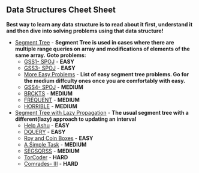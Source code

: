 ## Data Structures Cheet Sheet
**Best way to learn any data structure is to read about it first, understand it and then dive into solving problems using that data structure!**
- [Segment Tree](https://www.hackerearth.com/practice/data-structures/advanced-data-structures/segment-trees/tutorial/) - **Segment Tree is used in cases where there are multiple range queries on array and modifications of elements of the same array.** 
	**Goto problems:**
	- [GSS1- SPOJ](https://www.spoj.com/problems/GSS1/) - **EASY**
	- [GSS3- SPOJ](https://www.spoj.com/problems/GSS3/) - **EASY**
	- [More Easy Problems](https://www.hackerearth.com/practice/data-structures/advanced-data-structures/segment-trees/practice-problems/?sort_by=undefined&p_level=E) - **List of easy segment tree problems. Go for the medium diffculty ones once you are comfortably with easy.**
	- [GSS4- SPOJ](https://www.spoj.com/problems/GSS4/) - **MEDIUM**
	- [BRCKTS](https://www.spoj.com/problems/BRCKTS/) - **MEDIUM**
	- [FREQUENT](https://www.spoj.com/problems/FREQUENT/) - **MEDIUM**
	- [HORRIBLE](https://www.spoj.com/problems/HORRIBLE/) - **MEDIUM**
- [Segment Tree with Lazy Propagation](https://www.hackerearth.com/practice/notes/segment-tree-and-lazy-propagation/) - **The usual segment tree with a different(lazy) approach to updating an interval**
	- [Help Ashu](https://www.hackerearth.com/practice/data-structures/advanced-data-structures/fenwick-binary-indexed-trees/practice-problems/algorithm/help-ashu-1/) - **EASY**
	- [DQUERY](https://www.spoj.com/problems/DQUERY/) - **EASY**
	- [Roy and Coin Boxes](https://www.hackerearth.com/practice/algorithms/dynamic-programming/introduction-to-dynamic-programming-1/practice-problems/algorithm/roy-and-coin-boxes-1/) - **EASY**
	- [A Simple Task](https://codeforces.com/contest/558/problem/E) - **MEDIUM**
	- [SEGSQRSS](https://www.spoj.com/problems/SEGSQRSS/) - **MEDIUM**
	- [TorCoder](https://codeforces.com/contest/240/problem/F) - **HARD**
	- [Comrades- III](https://www.hackerearth.com/practice/data-structures/advanced-data-structures/segment-trees/practice-problems/algorithm/comrades-iii/) - **HARD**